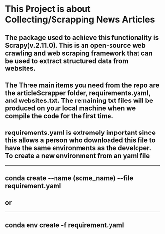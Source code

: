 # This Project is about Collecting/Scrapping News Articles
## The package used to achieve this functionality is Scrapy(v.2.11.0). This is an open-source web crawling and web scraping framework that can be used to extract structured data from websites. 
## The Three main items you need from the repo are the articleScrapper folder, requirements.yaml, and websites.txt. The remaining txt files will be produced on your local machine when we compile the code for the first time. 

## requirements.yaml is extremely important since this allows a person who downloaded this file to have the same environments as the developer. To create a new environment from an yaml file
---
conda create --name (some_name) --file requirement.yaml
--- 
## or
---
conda env create -f requirement.yaml
---
